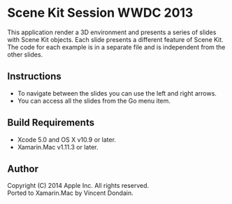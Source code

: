Scene Kit Session WWDC 2013
===========================

This application render a 3D environment and presents a series of slides with Scene Kit objects. Each slide presents a different feature of Scene Kit. The code for each example is in a separate file and is independent from the other slides.

Instructions
------------

* To navigate between the slides you can use the left and right arrows.
* You can access all the slides from the Go menu item.

Build Requirements
------------------

* Xcode 5.0 and OS X v10.9 or later.
* Xamarin.Mac v1.11.3 or later.

Author
------

Copyright (C) 2014 Apple Inc. All rights reserved.  
Ported to Xamarin.Mac by Vincent Dondain.
